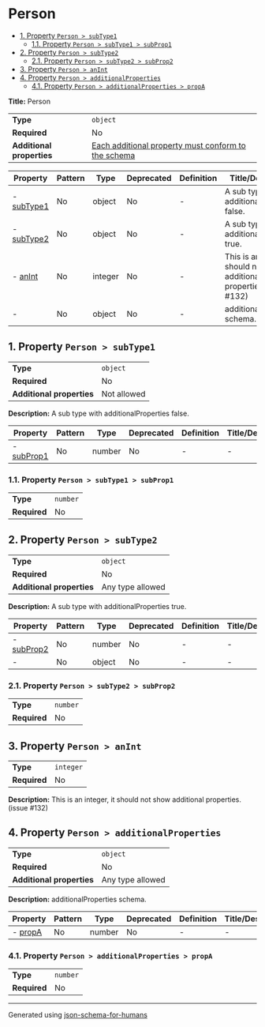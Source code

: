 # Person

- [1. Property `Person > subType1`](#subType1)
  - [1.1. Property `Person > subType1 > subProp1`](#subType1_subProp1)
- [2. Property `Person > subType2`](#subType2)
  - [2.1. Property `Person > subType2 > subProp2`](#subType2_subProp2)
- [3. Property `Person > anInt`](#anInt)
- [4. Property `Person > additionalProperties`](#additionalProperties)
  - [4.1. Property `Person > additionalProperties > propA`](#additionalProperties_propA)

**Title:** Person

|                           |                                                                              |
| ------------------------- | ---------------------------------------------------------------------------- |
| **Type**                  | `object`                                                                     |
| **Required**              | No                                                                           |
| **Additional properties** | [Each additional property must conform to the schema](#additionalProperties) |

| Property                     | Pattern | Type    | Deprecated | Definition | Title/Description                                                          |
| ---------------------------- | ------- | ------- | ---------- | ---------- | -------------------------------------------------------------------------- |
| - [subType1](#subType1 )     | No      | object  | No         | -          | A sub type with additionalProperties false.                                |
| - [subType2](#subType2 )     | No      | object  | No         | -          | A sub type with additionalProperties true.                                 |
| - [anInt](#anInt )           | No      | integer | No         | -          | This is an integer, it should not show additional properties. (issue #132) |
| - [](#additionalProperties ) | No      | object  | No         | -          | additionalProperties schema.                                               |

## <a name="subType1"></a>1. Property `Person > subType1`

|                           |             |
| ------------------------- | ----------- |
| **Type**                  | `object`    |
| **Required**              | No          |
| **Additional properties** | Not allowed |

**Description:** A sub type with additionalProperties false.

| Property                          | Pattern | Type   | Deprecated | Definition | Title/Description |
| --------------------------------- | ------- | ------ | ---------- | ---------- | ----------------- |
| - [subProp1](#subType1_subProp1 ) | No      | number | No         | -          | -                 |

### <a name="subType1_subProp1"></a>1.1. Property `Person > subType1 > subProp1`

|              |          |
| ------------ | -------- |
| **Type**     | `number` |
| **Required** | No       |

## <a name="subType2"></a>2. Property `Person > subType2`

|                           |                  |
| ------------------------- | ---------------- |
| **Type**                  | `object`         |
| **Required**              | No               |
| **Additional properties** | Any type allowed |

**Description:** A sub type with additionalProperties true.

| Property                              | Pattern | Type   | Deprecated | Definition | Title/Description |
| ------------------------------------- | ------- | ------ | ---------- | ---------- | ----------------- |
| - [subProp2](#subType2_subProp2 )     | No      | number | No         | -          | -                 |
| - [](#subType2_additionalProperties ) | No      | object | No         | -          | -                 |

### <a name="subType2_subProp2"></a>2.1. Property `Person > subType2 > subProp2`

|              |          |
| ------------ | -------- |
| **Type**     | `number` |
| **Required** | No       |

## <a name="anInt"></a>3. Property `Person > anInt`

|              |           |
| ------------ | --------- |
| **Type**     | `integer` |
| **Required** | No        |

**Description:** This is an integer, it should not show additional properties. (issue #132)

## <a name="additionalProperties"></a>4. Property `Person > additionalProperties`

|                           |                  |
| ------------------------- | ---------------- |
| **Type**                  | `object`         |
| **Required**              | No               |
| **Additional properties** | Any type allowed |

**Description:** additionalProperties schema.

| Property                                | Pattern | Type   | Deprecated | Definition | Title/Description |
| --------------------------------------- | ------- | ------ | ---------- | ---------- | ----------------- |
| - [propA](#additionalProperties_propA ) | No      | number | No         | -          | -                 |

### <a name="additionalProperties_propA"></a>4.1. Property `Person > additionalProperties > propA`

|              |          |
| ------------ | -------- |
| **Type**     | `number` |
| **Required** | No       |

----------------------------------------------------------------------------------------------------------------------------
Generated using [json-schema-for-humans](https://github.com/coveooss/json-schema-for-humans)
